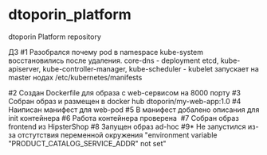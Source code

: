 # dtoporin_platform
dtoporin Platform repository

ДЗ
#1 Разобрался почему pod в namespace kube-system восстановились после удаления.
core-dns - deployment
etcd, kube-apiserver, kube-controller-manager, kube-scheduler - kubelet запускает на master нодах /etc/kubernetes/manifests

#2 Создан  Dockerfile для образа с web-сервисом на 8000 порту
#3 Собран образ и размещен в docker hub dtoporin/my-web-app:1.0
#4 Наиписан манифест для web-pod
#5 В манифест добалено описания для init контейнера
#6 Работа контейнера проверена 
#7 Собран образ frontend из HipsterShop
#8 Запущен образ ad-hoc 
#9* Не запустился из-за отстутствия переменной окружения "environment variable "PRODUCT_CATALOG_SERVICE_ADDR" not set"
